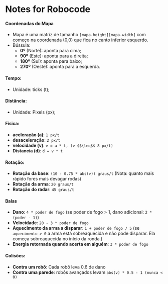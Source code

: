 # Notes for Robocode
#### Coordenadas do Mapa
- Mapa é uma matriz de tamanho `[mapa.height][mapa.width]` com começo na coordenada (0,0) que fica no canto inferior
esquerdo.
- Bússula: 
  - **0º** (Norte): aponta para cima;
  - **90º** (Este): aponta para a direita;
  - **180º** (Sul): aponta para baixo;
  - **270º** (Oeste): aponta para a esquerda.
#### Tempo:
- Unidade: ticks (t);
#### Distância:
- Unidade: Pixels (px);
#### Física:
- **aceleração (a)**: `1 px/t`
- **desaceleração**: `2 px/t`
- **velocidade (v)**: `v = a * t, (v $$\leq$$ 8 px/t)`
- **Distancia (d)**: `d = v * t`
#### Rotação:
- **Rotação da base**: `(10 - 0.75 * abs(v)) graus/t` (Nota: quanto mais rápido fores mais devagar rodas)
- **Rotação da arma**: `20 graus/t`
- **Rotação do radar**: `45 graus/t`
#### Balas
- **Dano**: `4 * poder de fogo` (se poder de fogo > 1, dano adicional: `2 * (poder - 1)`)
- **Velocidade**: `20 - 3 * poder de fogo`
- **Aquecimento da arma a disparar**: `1 + poder de fogo / 5` (se `aquecimento > 0` a arma está sobreaquecida e não pode
disparar. Ela começa sobreaquecida no início da ronda.)
- **Energia retornada quando acerta em alguém**: `3 * poder de fogo`
#### Colisões:
- **Contra um robô**: Cada robô leva 0.6 de dano
- **Contra uma parede**: robôs avançados levam `abs(v) * 0.5 - 1 (nunca < 0)`